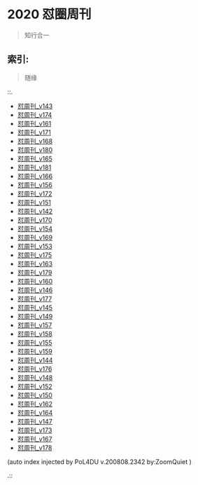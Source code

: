 # 2020 怼圈周刊
> 知行合一

## 索引:
> 随缘

::.

- [ 怼周刊_v143](143w.md)
- [ 怼周刊_v174](174w.md)
- [ 怼周刊_v161](161w.md)
- [ 怼周刊_v171](171w.md)
- [ 怼周刊_v168](168w.md)
- [ 怼周刊_v180](180w.md)
- [ 怼周刊_v165](165w.md)
- [ 怼周刊_v181](181w.md)
- [ 怼周刊_v166](166w.md)
- [ 怼周刊_v156](156w.md)
- [ 怼周刊_v172](172w.md)
- [ 怼周刊_v151](151w.md)
- [ 怼周刊_v142](142w.md)
- [ 怼周刊_v170](170w.md)
- [ 怼周刊_v154](154w.md)
- [ 怼周刊_v169](169w.md)
- [ 怼周刊_v153](153w.md)
- [ 怼周刊_v175](175w.md)
- [ 怼周刊_v163](163w.md)
- [ 怼周刊_v179](179w.md)
- [ 怼周刊_v160](160w.md)
- [ 怼周刊_v146](146w.md)
- [ 怼周刊_v177](177w.md)
- [ 怼周刊_v145](145w.md)
- [ 怼周刊_v149](149w.md)
- [ 怼周刊_v157](157w.md)
- [ 怼周刊_v158](158w.md)
- [ 怼周刊_v155](155w.md)
- [ 怼周刊_v159](159w.md)
- [ 怼周刊_v144](144w.md)
- [ 怼周刊_v176](176w.md)
- [ 怼周刊_v148](148w.md)
- [ 怼周刊_v152](152w.md)
- [ 怼周刊_v150](150w.md)
- [ 怼周刊_v162](162w.md)
- [ 怼周刊_v164](164w.md)
- [ 怼周刊_v147](147w.md)
- [ 怼周刊_v173](173w.md)
- [ 怼周刊_v167](167w.md)
- [ 怼周刊_v178](178w.md)

(auto index injected by 
PoL4DU v.200808.2342 by:ZoomQuiet
)

.::


